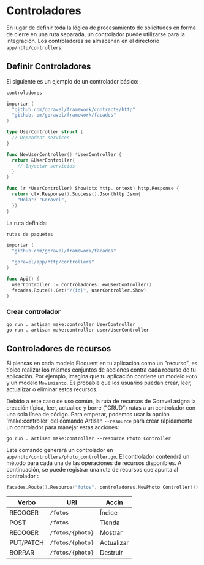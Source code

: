 # Controladores

En lugar de definir toda la lógica de procesamiento de solicitudes en forma de cierre en una ruta separada, un controlador puede utilizarse
para la integración. Los controladores se almacenan en el directorio `app/http/controllers`.

## Definir Controladores

El siguiente es un ejemplo de un controlador básico:

```go
controladores

importar (
  "github.com/goravel/framework/contracts/http"
  "github. om/goravel/framework/facades"
)

type UserController struct {
  // Dependent services
}

func NewUserController() *UserController {
  return &UserController{
    // Inyectar servicios
  }
}

func (r *UserController) Show(ctx http. ontext) http.Response {
  return ctx.Response().Success().Json(http.Json{
    "Hola": "Goravel",
  })
}
```

La ruta definida:

```go
rutas de paquetes

importar (
  "github.com/goravel/framework/facades"

  "goravel/app/http/controllers"
)

func Api() {
  userController := controladores. ewUserController()
  facades.Route().Get("/{id}", userController.Show)
}
```

### Crear controlador

```shell
go run . artisan make:controller UserController
go run . artisan make:controller user/UserController
```

## Controladores de recursos

Si piensas en cada modelo Eloquent en tu aplicación como un "recurso", es típico realizar los mismos conjuntos de acciones
contra cada recurso de tu aplicación. Por ejemplo, imagina que tu aplicación contiene un modelo `Foto` y un modelo
`Movimiento`. Es probable que los usuarios puedan crear, leer, actualizar o eliminar estos recursos.

Debido a este caso de uso común, la ruta de recursos de Goravel asigna la creación típica, leer, actualice y borre ("CRUD")
rutas a un controlador con una sola línea de código. Para empezar, podemos usar la opción 'make:controller' del comando Artisan
`--resource` para crear rápidamente un controlador para manejar estas acciones:

```shell
go run . artisan make:controller --resource Photo Controller
```

Este comando generará un controlador en `app/http/controllers/photo_controller.go`. El controlador contendrá un método
para cada una de las operaciones de recursos disponibles. A continuación, se puede registrar una ruta de recursos que apunta al controlador
:

```go
facades.Route().Resource("fotos", controladores.NewPhoto Controller())
```

| Verbo     | URI              | Accin      |
| --------- | ---------------- | ---------- |
| RECOGER   | `/fotos`         | Índice     |
| POST      | `/fotos`         | Tienda     |
| RECOGER   | `/fotos/{photo}` | Mostrar    |
| PUT/PATCH | `/fotos/{photo}` | Actualizar |
| BORRAR    | `/fotos/{photo}` | Destruir   |
